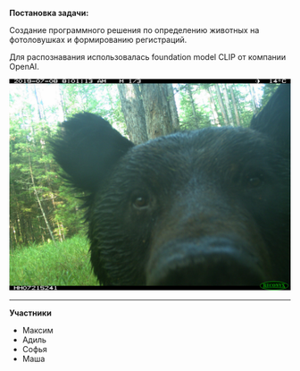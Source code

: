 **Постановка задачи:**

Создание программного решения по определению животных на фотоловушках и формированию регистраций.

Для распознавания использовалась foundation model CLIP от компании OpenAI.

![Пример распознавания сварочного шва](https://github.com/Malinnik/grozny-hack/blob/main/docs/%D0%BC%D0%B8%D1%88%D0%BA%D0%B0.jpg)

---
**Участники**
- Максим
- Адиль
- Софья
- Маша
